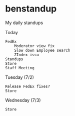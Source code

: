 # benstandup
My daily standups

Today

    FedEx
        Moderator view fix
        Slow down Employee search
        ZIndex issu
    Standups
    Store
    Staff Meeting
    
Tuesday (7/2)
    
    Release FedEx fixes?
    Store

Wednesday (7/3)

    Store
